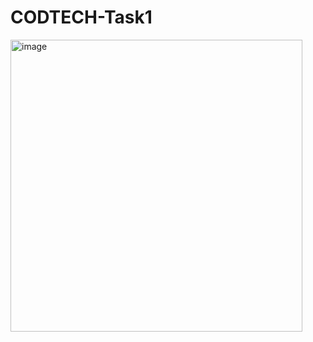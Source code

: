 # CODTECH-Task1

<img width="467" alt="image" src="https://github.com/user-attachments/assets/b59b7d8f-c27f-4cf8-b333-380bb54c13e8">
